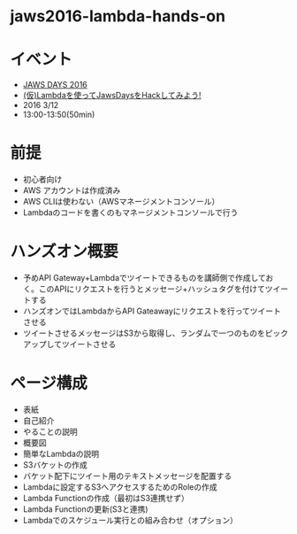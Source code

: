 # jaws2016-lambda-hands-on

# イベント

+ [JAWS DAYS 2016](http://jawsdays2016.jaws-ug.jp/)
+ [(仮)Lambdaを使ってJawsDaysをHackしてみよう!](http://jawsdays2016.jaws-ug.jp/speaker/252)
+ 2016 3/12
+ 13:00-13:50(50min)

# 前提

+ 初心者向け
+ AWS アカウントは作成済み
+ AWS CLIは使わない（AWSマネージメントコンソール）
+ Lambdaのコードを書くのもマネージメントコンソールで行う

# ハンズオン概要

+ 予めAPI Gateway+Lambdaでツイートできるものを講師側で作成しておく。このAPIにリクエストを行うとメッセージ+ハッシュタグを付けてツイートする
+ ハンズオンではLambdaからAPI Gateawayにリクエストを行ってツイートさせる
+ ツイートさせるメッセージはS3から取得し、ランダムで一つのものをピックアップしてツイートさせる

# ページ構成

+ 表紙
+ 自己紹介
+ やることの説明
+ 概要図
+ 簡単なLambdaの説明
+ S3バケットの作成
+ バケット配下にツイート用のテキストメッセージを配置する
+ Lambdaに設定するS3へアクセスするためのRoleの作成
+ Lambda Functionの作成（最初はS3連携せず）
+ Lambda Functionの更新(S3と連携)
+ Lambdaでのスケジュール実行との組み合わせ（オプション）
